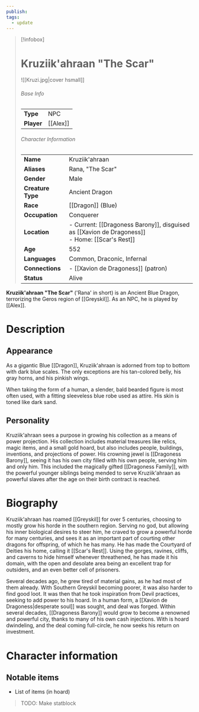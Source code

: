 ```yaml
---
publish: 
tags:
  - update
---
```

> [!infobox]  
> # Kruziik'ahraan "The Scar"
> ![[Kruzi.jpg|cover hsmall]]  
> ###### Base Info
> | | |  
> |---|---|  
> | **Type** | NPC |
> | **Player** | [[Alex]] |
> ###### Character Information  
> | | |  
> |---|---|  
> | **Name** | Kruziik'ahraan |
> | **Aliases** | Rana, "The Scar" |
> | **Gender** | Male | 
> | **Creature Type** | Ancient Dragon |
> | **Race** | [[Dragon]] (Blue) |  
> | **Occupation** | Conquerer |  
> | **Location** | - Current: [[Dragoness Barony]], disguised as [[Xavion de Dragoness]] <br>- Home: [[Scar's Rest]] |
> | **Age** | 552 |
> | **Languages** | Common, Draconic, Infernal |  
> | **Connections** | - [[Xavion de Dragoness]] (patron) |
> | **Status** | Alive |

**Kruziik'ahraan "The Scar"** ('Rana' in short) is an Ancient Blue Dragon, terrorizing the Geros region of [[Greyskil]]. As an NPC, he is played by [[Alex]].
# Description
## Appearance
As a gigantic Blue [[Dragon]], Kruziik'ahraan is adorned from top to bottom with dark blue scales. The only exceptions are his tan-colored belly, his gray horns, and his pinkish wings.

When taking the form of a human, a slender, bald bearded figure is most often used, with a fitting sleeveless blue robe used as attire. His skin is toned like dark sand.
## Personality
Kruziik'ahraan sees a purpose in growing his collection as a means of power projection. His collection includes material treasures like relics, magic items, and a small gold hoard, but also includes people, buildings, inventions, and projections of power. His crowning jewel is [[Dragoness Barony]], seeing it has his own city filled with his own people, serving him and only him. This included the magically gifted [[Dragoness Family]], with the powerful younger siblings being mended to serve Kruziik'ahraan as powerful slaves after the age on their birth contract is reached. 
# Biography
Kruziik'ahraan has roamed [[Greyskil]] for over 5 centuries, choosing to mostly grow his horde in the southern region. Serving no god, but allowing his inner biological desires to steer him, he craved to grow a powerful horde for many centuries, and sees it as an important part of courting other dragons for offspring, of which he has many. He has made the Courtyard of Deities his home, calling it [[Scar's Rest]]. Using the gorges, ravines, cliffs, and caverns to hide himself whenever threathened, he has made it his domain, with the open and desolate area being an excellent trap for outsiders, and an even better cell of prisoners. 

Several decades ago, he grew tired of material gains, as he had most of them already. With Southern Greyskil becoming poorer, it was also harder to find good loot. It was then that he took inspiration from Devil practices, seeking to add power to his hoard. In a human form, a [[Xavion de Dragoness|desperate soul]] was sought, and deal was forged. Within several decades, [[Dragoness Barony]] would grow to become a renowned and powerful city, thanks to many of his own cash injections. With is hoard dwindeling, and the deal coming full-circle, he now seeks his return on investment.
# Character information
## Notable items
- List of items (in hoard)

> TODO: Make statblock